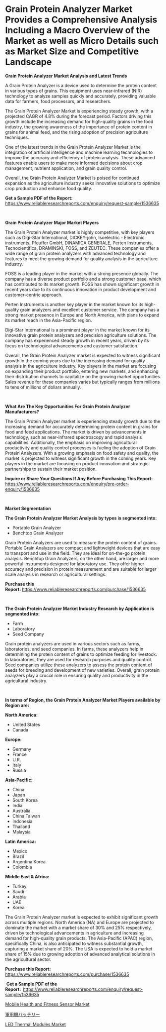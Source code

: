 <p><h1>Grain Protein Analyzer Market Provides a Comprehensive Analysis Including a Macro Overview of the Market as well as Micro Details such as Market Size and Competitive Landscape</h1></p><p><strong>Grain Protein Analyzer Market Analysis and Latest Trends</strong></p>
<p><p>A Grain Protein Analyzer is a device used to determine the protein content in various types of grains. This equipment uses near-infrared (NIR) technology to analyze samples quickly and accurately, providing valuable data for farmers, food processors, and researchers.</p><p>The Grain Protein Analyzer Market is experiencing steady growth, with a projected CAGR of 4.8% during the forecast period. Factors driving this growth include the increasing demand for high-quality grains in the food industry, the growing awareness of the importance of protein content in grains for animal feed, and the rising adoption of precision agriculture techniques.</p><p>One of the latest trends in the Grain Protein Analyzer Market is the integration of artificial intelligence and machine learning technologies to improve the accuracy and efficiency of protein analysis. These advanced features enable users to make more informed decisions about crop management, nutrient application, and grain quality control.</p><p>Overall, the Grain Protein Analyzer Market is poised for continued expansion as the agriculture industry seeks innovative solutions to optimize crop production and enhance food quality.</p></p>
<p><strong>Get a Sample PDF of the Report:&nbsp;</strong> <a href="https://www.reliableresearchreports.com/enquiry/request-sample/1536635">https://www.reliableresearchreports.com/enquiry/request-sample/1536635</a></p>
<p>&nbsp;</p>
<p><strong>Grain Protein Analyzer Major Market Players</strong></p>
<p><p>The Grain Protein Analyzer market is highly competitive, with key players such as Digi-Star International, DICKEY-john, Isoelectric - Electronic instruments, Pfeuffer GmbH, DINAMICA GENERALE, Perten Instruments, Tecnocientifica, DRAMINSKI, FOSS, and ZEUTEC. These companies offer a wide range of grain protein analyzers with advanced technology and features to meet the growing demand for quality analysis in the agriculture industry.</p><p>FOSS is a leading player in the market with a strong presence globally. The company has a diverse product portfolio and a strong customer base, which has contributed to its market growth. FOSS has shown significant growth in recent years due to its continuous innovation in product development and customer-centric approach.</p><p>Perten Instruments is another key player in the market known for its high-quality grain analyzers and excellent customer service. The company has a strong market presence in Europe and North America, with plans to expand its market reach in the Asia-Pacific region.</p><p>Digi-Star International is a prominent player in the market known for its innovative grain protein analyzers and precision agriculture solutions. The company has experienced steady growth in recent years, driven by its focus on technological advancements and customer satisfaction.</p><p>Overall, the Grain Protein Analyzer market is expected to witness significant growth in the coming years due to the increasing demand for quality analysis in the agriculture industry. Key players in the market are focusing on expanding their product portfolio, entering new markets, and enhancing their distribution channels to capitalize on the growing market opportunities. Sales revenue for these companies varies but typically ranges from millions to tens of millions of dollars annually.</p></p>
<p>&nbsp;</p>
<p><strong>What Are The Key Opportunities For Grain Protein Analyzer Manufacturers?</strong></p>
<p><p>The Grain Protein Analyzer market is experiencing steady growth due to the increasing demand for accurately determining protein content in grains for food and feed applications. The market is driven by advancements in technology, such as near-infrared spectroscopy and rapid analysis capabilities. Additionally, the emphasis on improving agricultural productivity and quality control processes is fueling the adoption of Grain Protein Analyzers. With a growing emphasis on food safety and quality, the market is projected to witness significant growth in the coming years. Key players in the market are focusing on product innovation and strategic partnerships to sustain their market position.</p></p>
<p><strong>Inquire or Share Your Questions If Any Before Purchasing This Report:</strong> <a href="https://www.reliableresearchreports.com/enquiry/pre-order-enquiry/1536635">https://www.reliableresearchreports.com/enquiry/pre-order-enquiry/1536635</a></p>
<p>&nbsp;</p>
<p><strong>Market Segmentation</strong></p>
<p><strong>The Grain Protein Analyzer Market Analysis by types is segmented into:</strong></p>
<p><ul><li>Portable Grain Analyzer</li><li>Benchtop Grain Analyzer</li></ul></p>
<p><p>Grain Protein Analyzers are used to measure the protein content of grains. Portable Grain Analyzers are compact and lightweight devices that are easy to transport and use in the field. They are ideal for on-the-go protein analysis. Benchtop Grain Analyzers, on the other hand, are larger and more powerful instruments designed for laboratory use. They offer higher accuracy and precision in protein measurement and are suitable for larger scale analysis in research or agricultural settings.</p></p>
<p><strong>Purchase this Report:&nbsp;</strong><a href="https://www.reliableresearchreports.com/purchase/1536635">https://www.reliableresearchreports.com/purchase/1536635</a></p>
<p>&nbsp;</p>
<p><strong>The Grain Protein Analyzer Market Industry Research by Application is segmented into:</strong></p>
<p><ul><li>Farm</li><li>Laboratory</li><li>Seed Company</li></ul></p>
<p><p>Grain protein analyzers are used in various sectors such as farms, laboratories, and seed companies. In farms, these analyzers help in determining the protein content of grains to optimize feeding for livestock. In laboratories, they are used for research purposes and quality control. Seed companies utilize these analyzers to assess the protein content of seeds for breeding and development of new varieties. Overall, grain protein analyzers play a crucial role in ensuring quality and productivity in the agricultural industry.</p></p>
<p>&nbsp;</p>
<p><strong>In terms of Region, the Grain Protein Analyzer Market Players available by Region are:</strong></p>
<p>
    <p> <strong> North America: </strong>
        <ul>
            <li>United States</li>
            <li>Canada</li>
        </ul>
        </p> 
    <p> <strong> Europe: </strong>
        <ul>
            <li>Germany</li>
            <li>France</li>
            <li>U.K.</li>
            <li>Italy</li>
            <li>Russia</li>
        </ul>
        </p> 
    <p> <strong> Asia-Pacific: </strong>
        <ul>
            <li>China</li>
            <li>Japan</li>
            <li>South Korea</li>
            <li>India</li>
            <li>Australia</li>
            <li>China Taiwan</li>
            <li>Indonesia</li>
            <li>Thailand</li>
            <li>Malaysia</li>
        </ul>
        </p> 
    <p> <strong> Latin America: </strong>
        <ul>
            <li>Mexico</li>
            <li>Brazil</li>
            <li>Argentina Korea</li>
            <li>Colombia</li>
        </ul>
        </p> 
    <p> <strong> Middle East & Africa: </strong>
        <ul>
            <li>Turkey</li>
            <li>Saudi</li>
            <li>Arabia</li>
            <li>UAE</li>
            <li>Korea</li>
        </ul>
    </p>
    </p>
<p><p>The Grain Protein Analyzer market is expected to exhibit significant growth across multiple regions. North America (NA) and Europe are projected to dominate the market with a market share of 30% and 25% respectively, driven by technological advancements in agriculture and increasing demand for high-quality grain products. The Asia-Pacific (APAC) region, specifically China, is also anticipated to witness substantial growth, capturing a market share of 20%. The USA is expected to hold a market share of 15% due to growing adoption of advanced analytical solutions in the agricultural sector.</p></p>
<p><strong>Purchase this Report: </strong><a href="https://www.reliableresearchreports.com/purchase/1536635">https://www.reliableresearchreports.com/purchase/1536635</a></p>
<p>&nbsp;<strong>Get a Sample PDF of the Report:&nbsp;&nbsp;</strong><a href="https://www.reliableresearchreports.com/enquiry/request-sample/1536635">https://www.reliableresearchreports.com/enquiry/request-sample/1536635</a></p>
<p><strong></strong></p>
<p><p><a href="https://view.publitas.com/reportprime-1/mobile-health-and-fitness-sensor-market-size-reflecting-a-forecast-till-2031-market-by-type-by-application-and-by-geography/">Mobile Health and Fitness Sensor Market</a></p><p><a href="https://medium.com/@kayceeboehm2023/%E8%BB%8D%E7%94%A8%E8%88%AA%E7%A9%BA%E6%A9%9F%E7%94%A8%E3%83%90%E3%83%83%E3%83%86%E3%83%AA%E3%83%BC%E5%B8%82%E5%A0%B4%E3%81%AE%E8%A6%8B%E8%A7%A3-%E5%B8%82%E5%A0%B4%E5%8B%95%E5%90%91-%E6%88%90%E9%95%B7-2024%E5%B9%B4%E3%81%8B%E3%82%892031%E5%B9%B4%E3%81%BE%E3%81%A7%E3%81%AE%E4%BA%88%E6%B8%AC-d3e4cd704207">軍用機バッテリー</a></p><p><a href="https://view.publitas.com/reportprime-1/led-thermal-modules-market-research-report-provides-critical-insights-that-can-help-shape-business-development-and-investment-strategies/">LED Thermal Modules Market</a></p></p>